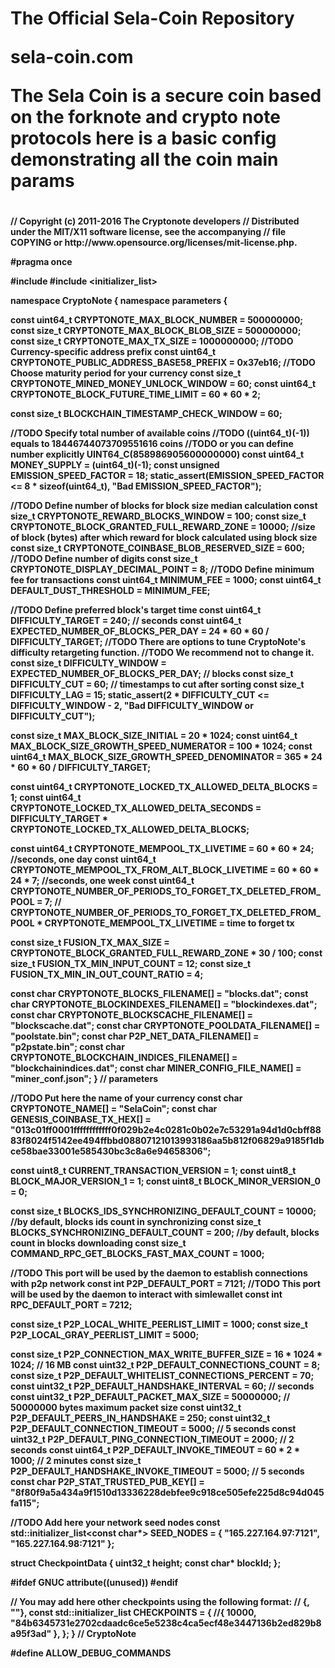 <h1>The Official Sela-Coin Repository


sela-coin.com

The Sela Coin is a secure coin based on the forknote and crypto note protocols
 here is a basic config demonstrating all the coin main params
 <h1>
 <p>
<h4> 
 // Copyright (c) 2011-2016 The Cryptonote developers
// Distributed under the MIT/X11 software license, see the accompanying
// file COPYING or http://www.opensource.org/licenses/mit-license.php.

#pragma once

#include <cstdint>
#include <initializer_list>

namespace CryptoNote {
namespace parameters {

const uint64_t CRYPTONOTE_MAX_BLOCK_NUMBER                   = 500000000;
const size_t   CRYPTONOTE_MAX_BLOCK_BLOB_SIZE                = 500000000;
const size_t   CRYPTONOTE_MAX_TX_SIZE                        = 1000000000;
//TODO Currency-specific address prefix
const uint64_t CRYPTONOTE_PUBLIC_ADDRESS_BASE58_PREFIX       = 0x37eb16;
//TODO Choose maturity period for your currency
const size_t   CRYPTONOTE_MINED_MONEY_UNLOCK_WINDOW          = 60;
const uint64_t CRYPTONOTE_BLOCK_FUTURE_TIME_LIMIT            = 60 * 60 * 2;

const size_t   BLOCKCHAIN_TIMESTAMP_CHECK_WINDOW             = 60;

//TODO Specify total number of available coins
//TODO ((uint64_t)(-1)) equals to 18446744073709551616 coins
//TODO or you can define number explicitly UINT64_C(858986905600000000)
const uint64_t MONEY_SUPPLY                                  = (uint64_t)(-1);
const unsigned EMISSION_SPEED_FACTOR                         = 18;
static_assert(EMISSION_SPEED_FACTOR <= 8 * sizeof(uint64_t), "Bad EMISSION_SPEED_FACTOR");

//TODO Define number of blocks for block size median calculation
const size_t   CRYPTONOTE_REWARD_BLOCKS_WINDOW               = 100;
const size_t   CRYPTONOTE_BLOCK_GRANTED_FULL_REWARD_ZONE     = 10000; //size of block (bytes) after which reward for block calculated using block size
const size_t   CRYPTONOTE_COINBASE_BLOB_RESERVED_SIZE        = 600;
//TODO Define number of digits
const size_t   CRYPTONOTE_DISPLAY_DECIMAL_POINT              = 8;
//TODO Define minimum fee for transactions
const uint64_t MINIMUM_FEE                                   = 1000;
const uint64_t DEFAULT_DUST_THRESHOLD                        = MINIMUM_FEE;

//TODO Define preferred block's target time
const uint64_t DIFFICULTY_TARGET                             = 240; // seconds
const uint64_t EXPECTED_NUMBER_OF_BLOCKS_PER_DAY             = 24 * 60 * 60 / DIFFICULTY_TARGET;
//TODO There are options to tune CryptoNote's difficulty retargeting function.
//TODO We recommend not to change it.
const size_t   DIFFICULTY_WINDOW                             = EXPECTED_NUMBER_OF_BLOCKS_PER_DAY; // blocks
const size_t   DIFFICULTY_CUT                                = 60;  // timestamps to cut after sorting
const size_t   DIFFICULTY_LAG                                = 15;
static_assert(2 * DIFFICULTY_CUT <= DIFFICULTY_WINDOW - 2, "Bad DIFFICULTY_WINDOW or DIFFICULTY_CUT");

const size_t   MAX_BLOCK_SIZE_INITIAL                        =  20 * 1024;
const uint64_t MAX_BLOCK_SIZE_GROWTH_SPEED_NUMERATOR         = 100 * 1024;
const uint64_t MAX_BLOCK_SIZE_GROWTH_SPEED_DENOMINATOR       = 365 * 24 * 60 * 60 / DIFFICULTY_TARGET;

const uint64_t CRYPTONOTE_LOCKED_TX_ALLOWED_DELTA_BLOCKS     = 1;
const uint64_t CRYPTONOTE_LOCKED_TX_ALLOWED_DELTA_SECONDS    = DIFFICULTY_TARGET * CRYPTONOTE_LOCKED_TX_ALLOWED_DELTA_BLOCKS;

const uint64_t CRYPTONOTE_MEMPOOL_TX_LIVETIME                = 60 * 60 * 24;     //seconds, one day
const uint64_t CRYPTONOTE_MEMPOOL_TX_FROM_ALT_BLOCK_LIVETIME = 60 * 60 * 24 * 7; //seconds, one week
const uint64_t CRYPTONOTE_NUMBER_OF_PERIODS_TO_FORGET_TX_DELETED_FROM_POOL = 7;  // CRYPTONOTE_NUMBER_OF_PERIODS_TO_FORGET_TX_DELETED_FROM_POOL * CRYPTONOTE_MEMPOOL_TX_LIVETIME = time to forget tx

const size_t   FUSION_TX_MAX_SIZE                            = CRYPTONOTE_BLOCK_GRANTED_FULL_REWARD_ZONE * 30 / 100;
const size_t   FUSION_TX_MIN_INPUT_COUNT                     = 12;
const size_t   FUSION_TX_MIN_IN_OUT_COUNT_RATIO              = 4;

const char     CRYPTONOTE_BLOCKS_FILENAME[]                  = "blocks.dat";
const char     CRYPTONOTE_BLOCKINDEXES_FILENAME[]            = "blockindexes.dat";
const char     CRYPTONOTE_BLOCKSCACHE_FILENAME[]             = "blockscache.dat";
const char     CRYPTONOTE_POOLDATA_FILENAME[]                = "poolstate.bin";
const char     P2P_NET_DATA_FILENAME[]                       = "p2pstate.bin";
const char     CRYPTONOTE_BLOCKCHAIN_INDICES_FILENAME[]      = "blockchainindices.dat";
const char     MINER_CONFIG_FILE_NAME[]                      = "miner_conf.json";
} // parameters

//TODO Put here the name of your currency
const char     CRYPTONOTE_NAME[]                             = "SelaCoin";
const char     GENESIS_COINBASE_TX_HEX[]                     = "013c01ff0001ffffffffffff0f029b2e4c0281c0b02e7c53291a94d1d0cbff8883f8024f5142ee494ffbbd08807121013993186aa5b812f06829a9185f1dbce58bae33001e585430bc3c8a6e94658306";

const uint8_t  CURRENT_TRANSACTION_VERSION                   =  1;
const uint8_t  BLOCK_MAJOR_VERSION_1                         =  1;
const uint8_t  BLOCK_MINOR_VERSION_0                         =  0;

const size_t   BLOCKS_IDS_SYNCHRONIZING_DEFAULT_COUNT        =  10000;  //by default, blocks ids count in synchronizing
const size_t   BLOCKS_SYNCHRONIZING_DEFAULT_COUNT            =  200;    //by default, blocks count in blocks downloading
const size_t   COMMAND_RPC_GET_BLOCKS_FAST_MAX_COUNT         =  1000;

//TODO This port will be used by the daemon to establish connections with p2p network
const int      P2P_DEFAULT_PORT                              = 7121;
//TODO This port will be used by the daemon to interact with simlewallet
const int      RPC_DEFAULT_PORT                              = 7212;

const size_t   P2P_LOCAL_WHITE_PEERLIST_LIMIT                =  1000;
const size_t   P2P_LOCAL_GRAY_PEERLIST_LIMIT                 =  5000;

const size_t   P2P_CONNECTION_MAX_WRITE_BUFFER_SIZE          = 16 * 1024 * 1024; // 16 MB
const uint32_t P2P_DEFAULT_CONNECTIONS_COUNT                 = 8;
const size_t   P2P_DEFAULT_WHITELIST_CONNECTIONS_PERCENT     = 70;
const uint32_t P2P_DEFAULT_HANDSHAKE_INTERVAL                = 60;            // seconds
const uint32_t P2P_DEFAULT_PACKET_MAX_SIZE                   = 50000000;      // 50000000 bytes maximum packet size
const uint32_t P2P_DEFAULT_PEERS_IN_HANDSHAKE                = 250;
const uint32_t P2P_DEFAULT_CONNECTION_TIMEOUT                = 5000;          // 5 seconds
const uint32_t P2P_DEFAULT_PING_CONNECTION_TIMEOUT           = 2000;          // 2 seconds
const uint64_t P2P_DEFAULT_INVOKE_TIMEOUT                    = 60 * 2 * 1000; // 2 minutes
const size_t   P2P_DEFAULT_HANDSHAKE_INVOKE_TIMEOUT          = 5000;          // 5 seconds
const char     P2P_STAT_TRUSTED_PUB_KEY[]                    = "8f80f9a5a434a9f1510d13336228debfee9c918ce505efe225d8c94d045fa115";

//TODO Add here your network seed nodes
const std::initializer_list<const char*> SEED_NODES = {
  "165.227.164.97:7121",
  "165.227.164.98:7121"
};

struct CheckpointData {
  uint32_t height;
  const char* blockId;
};

#ifdef __GNUC__
__attribute__((unused))
#endif

// You may add here other checkpoints using the following format:
// {<block height>, "<block hash>"},
const std::initializer_list<CheckpointData> CHECKPOINTS = {
  //{ 10000, "84b6345731e2702cdaadc6ce5e5238c4ca5ecf48e3447136b2ed829b8a95f3ad" },
};
} // CryptoNote

#define ALLOW_DEBUG_COMMANDS
</h4>
</p>
